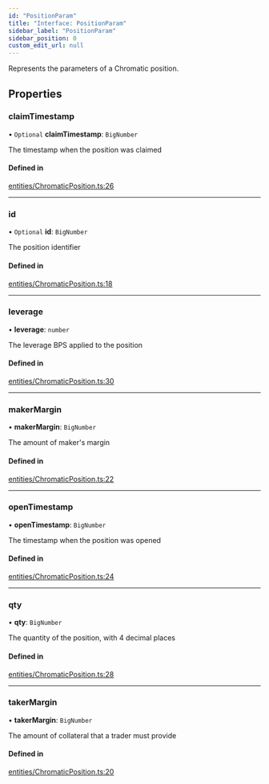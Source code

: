 ```yaml
---
id: "PositionParam"
title: "Interface: PositionParam"
sidebar_label: "PositionParam"
sidebar_position: 0
custom_edit_url: null
---
```


Represents the parameters of a Chromatic position.

## Properties

### claimTimestamp

• `Optional` **claimTimestamp**: `BigNumber`

The timestamp when the position was claimed

#### Defined in

[entities/ChromaticPosition.ts:26](https://github.com/chromatic-protocol/sdk/blob/b18fcb3/packages/sdk-ethers-v5/src/entities/ChromaticPosition.ts#L26)

___

### id

• `Optional` **id**: `BigNumber`

The position identifier

#### Defined in

[entities/ChromaticPosition.ts:18](https://github.com/chromatic-protocol/sdk/blob/b18fcb3/packages/sdk-ethers-v5/src/entities/ChromaticPosition.ts#L18)

___

### leverage

• **leverage**: `number`

The leverage BPS applied to the position

#### Defined in

[entities/ChromaticPosition.ts:30](https://github.com/chromatic-protocol/sdk/blob/b18fcb3/packages/sdk-ethers-v5/src/entities/ChromaticPosition.ts#L30)

___

### makerMargin

• **makerMargin**: `BigNumber`

The amount of maker's margin

#### Defined in

[entities/ChromaticPosition.ts:22](https://github.com/chromatic-protocol/sdk/blob/b18fcb3/packages/sdk-ethers-v5/src/entities/ChromaticPosition.ts#L22)

___

### openTimestamp

• **openTimestamp**: `BigNumber`

The timestamp when the position was opened

#### Defined in

[entities/ChromaticPosition.ts:24](https://github.com/chromatic-protocol/sdk/blob/b18fcb3/packages/sdk-ethers-v5/src/entities/ChromaticPosition.ts#L24)

___

### qty

• **qty**: `BigNumber`

The quantity of the position, with 4 decimal places

#### Defined in

[entities/ChromaticPosition.ts:28](https://github.com/chromatic-protocol/sdk/blob/b18fcb3/packages/sdk-ethers-v5/src/entities/ChromaticPosition.ts#L28)

___

### takerMargin

• **takerMargin**: `BigNumber`

The amount of collateral that a trader must provide

#### Defined in

[entities/ChromaticPosition.ts:20](https://github.com/chromatic-protocol/sdk/blob/b18fcb3/packages/sdk-ethers-v5/src/entities/ChromaticPosition.ts#L20)

